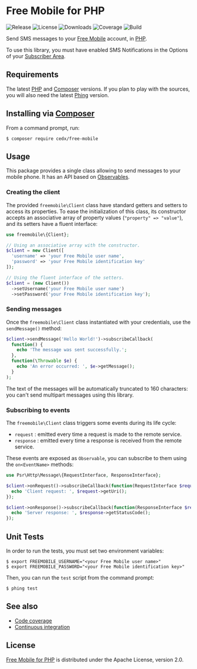 # Free Mobile for PHP
![Release](https://img.shields.io/packagist/v/cedx/free-mobile.svg) ![License](https://img.shields.io/packagist/l/cedx/free-mobile.svg) ![Downloads](https://img.shields.io/packagist/dt/cedx/free-mobile.svg) ![Coverage](https://coveralls.io/repos/github/cedx/free-mobile.php/badge.svg) ![Build](https://travis-ci.org/cedx/free-mobile.php.svg)

Send SMS messages to your [Free Mobile](http://mobile.free.fr) account, in [PHP](https://secure.php.net).

To use this library, you must have enabled SMS Notifications in the Options of your [Subscriber Area](https://mobile.free.fr/moncompte).

## Requirements
The latest [PHP](https://secure.php.net) and [Composer](https://getcomposer.org) versions.
If you plan to play with the sources, you will also need the latest [Phing](https://www.phing.info) version.

## Installing via [Composer](https://getcomposer.org)
From a command prompt, run:

```shell
$ composer require cedx/free-mobile
```

## Usage
This package provides a single class allowing to send messages to your mobile phone.
It has an API based on [Observables](http://reactivex.io/intro.html).

### Creating the client
The provided `freemobile\Client` class have standard getters and setters to access its properties.
To ease the initialization of this class, its constructor accepts an associative array of property values (`"property" => "value"`), and its setters have a fluent interface:

```php
use freemobile\{Client};

// Using an associative array with the constructor.
$client = new Client([
  'username' => 'your Free Mobile user name',
  'password' => 'your Free Mobile identification key'
]);

// Using the fluent interface of the setters.
$client = (new Client())
  ->setUsername('your Free Mobile user name')
  ->setPassword('your Free Mobile identification key');
```

### Sending messages
Once the `freemobile\Client` class instantiated with your credentials, use the `sendMessage()` method:

```php
$client->sendMessage('Hello World!')->subscribeCallback(
  function() {
    echo 'The message was sent successfully.';
  },
  function(\Throwable $e) {
    echo 'An error occurred: ', $e->getMessage();
  }
);
```

The text of the messages will be automatically truncated to 160 characters: you can't send multipart messages using this library.

### Subscribing to events
The `freemobile\Client` class triggers some events during its life cycle:

- `request` : emitted every time a request is made to the remote service.
- `response` : emitted every time a response is received from the remote service.

These events are exposed as `Observable`, you can subscribe to them using the `on<EventName>` methods:

```php
use Psr\Http\Message\{RequestInterface, ResponseInterface};

$client->onRequest()->subscribeCallback(function(RequestInterface $request) {
  echo 'Client request: ', $request->getUri();
});

$client->onResponse()->subscribeCallback(function(ResponseInterface $response) {
  echo 'Server response: ', $response->getStatusCode();
});
```

## Unit Tests
In order to run the tests, you must set two environment variables:

```shell
$ export FREEMOBILE_USERNAME="<your Free Mobile user name>"
$ export FREEMOBILE_PASSWORD="<your Free Mobile identification key>"
```

Then, you can run the `test` script from the command prompt:

```shell
$ phing test
```

## See also
- [Code coverage](https://coveralls.io/github/cedx/free-mobile.php)
- [Continuous integration](https://travis-ci.org/cedx/free-mobile.php)

## License
[Free Mobile for PHP](https://github.com/cedx/free-mobile.php) is distributed under the Apache License, version 2.0.
